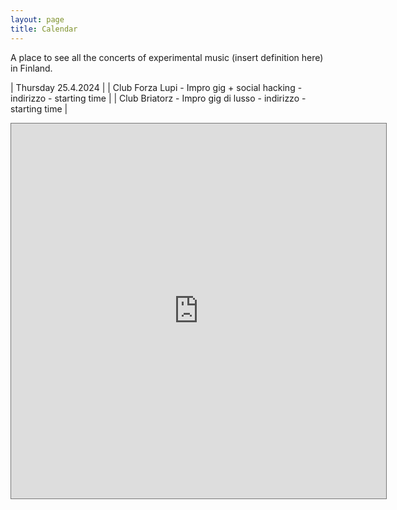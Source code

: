 ```yaml
---
layout: page
title: Calendar
---
```


A place to see all the concerts of experimental music (insert definition here) in Finland.

| Thursday 25.4.2024 | 
| Club Forza Lupi - Impro gig + social hacking - indirizzo - starting time  | 
| Club Briatorz - Impro gig di lusso - indirizzo - starting time  |

<iframe src="https://calendar.google.com/calendar/embed?height=600&wkst=2&ctz=Europe%2FHelsinki&bgcolor=%23ffffff&showTitle=0&mode=AGENDA&showTz=0&showCalendars=0&showTabs=0&showPrint=0&src=ZXhwZXJpbWVudGFsc291bmRpbmdmaW5sYW5kQGdtYWlsLmNvbQ&color=%23039BE5" style="border:solid 1px #777" width="600" height="600" frameborder="0" scrolling="no"></iframe>
